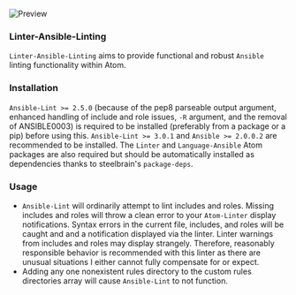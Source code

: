 ![Preview](https://raw.githubusercontent.com/mschuchard/linter-ansible-linting/master/linter_ansible_linting.png)

### Linter-Ansible-Linting
`Linter-Ansible-Linting` aims to provide functional and robust `Ansible` linting functionality within Atom.

### Installation
`Ansible-Lint >= 2.5.0` (because of the pep8 parseable output argument, enhanced handling of include and role issues, `-R` argument, and the removal of ANSIBLE0003) is required to be installed (preferably from a package or a pip) before using this. `Ansible-Lint >= 3.0.1` and `Ansible >= 2.0.0.2` are recommended to be installed. The `Linter` and `Language-Ansible` Atom packages are also required but should be automatically installed as dependencies thanks to steelbrain's `package-deps`.

### Usage
- `Ansible-Lint` will ordinarily attempt to lint includes and roles. Missing includes and roles will throw a clean error to your `Atom-Linter` display notifications. Syntax errors in the current file, includes, and roles will be caught and and a notification displayed via the linter. Linter warnings from includes and roles may display strangely. Therefore, reasonably responsible behavior is recommended with this linter as there are unusual situations I either cannot fully compensate for or expect.
- Adding any one nonexistent rules directory to the custom rules directories array will cause `Ansible-Lint` to not function.
